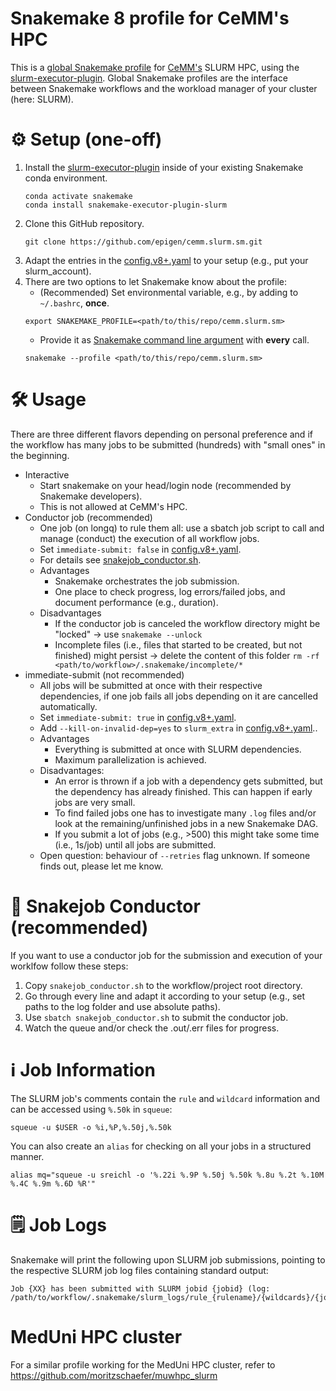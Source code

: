 # Snakemake 8 profile for CeMM's HPC
This is a [global Snakemake profile](https://snakemake.readthedocs.io/en/stable/executing/cli.html#profiles) for [CeMM's](https://cemm.at/) SLURM HPC, using the [slurm-executor-plugin](https://snakemake.github.io/snakemake-plugin-catalog/plugins/executor/slurm.html). Global Snakemake profiles are the interface between Snakemake workflows and the workload manager of your cluster (here: SLURM).

# ⚙️ Setup (one-off)
1. Install the [slurm-executor-plugin](https://snakemake.github.io/snakemake-plugin-catalog/plugins/executor/slurm.html#installation) inside of your existing Snakemake conda environment.
    ```shell
    conda activate snakemake
    conda install snakemake-executor-plugin-slurm
    ```
2. Clone this GitHub repository.
    ```
    git clone https://github.com/epigen/cemm.slurm.sm.git
    ```
3. Adapt the entries in the [config.v8+.yaml](./config.v8+.yaml) to your setup (e.g., put your slurm_account).
4. There are two options to let Snakemake know about the profile:
    -  (Recommended) Set environmental variable, e.g., by adding to `~/.bashrc`, **once**.
    ```
    export SNAKEMAKE_PROFILE=<path/to/this/repo/cemm.slurm.sm>
    ```
    -  Provide it as [Snakemake command line argument](https://snakemake.readthedocs.io/en/stable/executing/cli.html#EXECUTION) with **every** call.
    ```
    snakemake --profile <path/to/this/repo/cemm.slurm.sm>
    ```

# 🛠️ Usage
There are three different flavors depending on personal preference and if the workflow has many jobs to be submitted (hundreds) with "small ones" in the beginning.
- Interactive
    - Start snakemake on your head/login node (recommended by Snakemake developers).
    - This is not allowed at CeMM's HPC.
- Conductor job (recommended)
    - One job (on longq) to rule them all: use a sbatch job script to call and manage (conduct) the execution of all workflow jobs.
    - Set ```immediate-submit: false``` in [config.v8+.yaml](./config.v8+.yaml).
    - For details see [snakejob_conductor.sh](./snakejob_conductor.sh).
    - Advantages
        - Snakemake orchestrates the job submission.
        - One place to check progress, log errors/failed jobs, and document performance (e.g., duration).
    - Disadvantages
        - If the conductor job is canceled the workflow directory might be "locked" → use ```snakemake --unlock```
        - Incomplete files (i.e., files that started to be created, but not finished) might persist → delete the content of this folder ```rm -rf <path/to/workflow>/.snakemake/incomplete/*```
- immediate-submit (not recommended)
    - All jobs will be submitted at once with their respective dependencies, if one job fails all jobs depending on it are cancelled automatically.
    - Set ```immediate-submit: true``` in [config.v8+.yaml](./config.v8+.yaml).
    - Add `--kill-on-invalid-dep=yes` to `slurm_extra` in [config.v8+.yaml](./config.v8+.yaml)..
    - Advantages
        - Everything is submitted at once with SLURM dependencies.
        - Maximum parallelization is achieved.
    - Disadvantages:
        - An error is thrown if a job with a dependency gets submitted, but the dependency has already finished. This can happen if early jobs are very small.
        - To find failed jobs one has to investigate many `.log` files and/or look at the remaining/unfinished jobs in a new Snakemake DAG.
        - If you submit a lot of jobs (e.g., >500) this might take some time (i.e., 1s/job) until all jobs are submitted.
    - Open question: behaviour of ```--retries``` flag unknown. If someone finds out, please let me know.


# 🐍 Snakejob Conductor (recommended)
If you want to use a conductor job for the submission and execution of your worklfow follow these steps:
1. Copy ```snakejob_conductor.sh``` to the workflow/project root directory.
2. Go through every line and adapt it according to your setup (e.g., set paths to the log folder and use absolute paths).
3. Use ```sbatch snakejob_conductor.sh``` to submit the conductor job.
4. Watch the queue and/or check the .out/.err files for progress.

# ℹ️ Job Information
The SLURM job's comments contain the `rule` and `wildcard` information and can be accessed using `%.50k` in `squeue`:
```
squeue -u $USER -o %i,%P,%.50j,%.50k
```

You can also create an `alias` for checking on all your jobs in a structured manner.
```
alias mq="squeue -u sreichl -o '%.22i %.9P %.50j %.50k %.8u %.2t %.10M %.4C %.9m %.6D %R'"
```

# 🗒️ Job Logs
Snakemake will print the following upon SLURM job submissions, pointing to the respective SLURM job log files containing standard output:
```
Job {XX} has been submitted with SLURM jobid {jobid} (log: /path/to/workflow/.snakemake/slurm_logs/rule_{rulename}/{wildcards}/{jobid}.log).
```

# MedUni HPC cluster

For a similar profile working for the MedUni HPC cluster, refer to https://github.com/moritzschaefer/muwhpc_slurm
